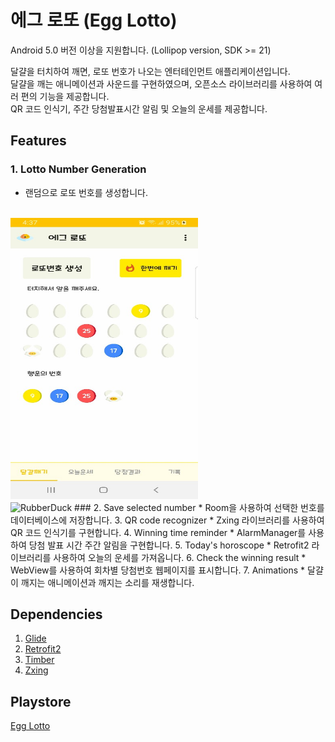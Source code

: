 # 에그 로또 (Egg Lotto)
Android 5.0 버전 이상을 지원합니다. (Lollipop version, SDK >= 21)

달걀을 터치하여 깨면, 로또 번호가 나오는 엔터테인먼트 애플리케이션입니다.</br>
달걀을 깨는 애니메이션과 사운드를 구현하였으며, 오픈소스 라이브러리를 사용하여 여러 편의 기능을 제공합니다.</br>
QR 코드 인식기, 주간 당첨발표시간 알림 및 오늘의 운세를 제공합니다.

## Features
### 1. Lotto Number Generation
* 랜덤으로 로또 번호를 생성합니다.
</br>
<img src="screenshots/screenshot_number_gen.jpg" width="300px" height="450px" title="Lotto Number Generation" alt="Screenshot"></img><br/>
<img src="/path/to/img.jpg" width="40%" height="30%" title="px(픽셀) 크기 설정" alt="RubberDuck"></img>
### 2. Save selected number
* Room을 사용하여 선택한 번호를 데이터베이스에 저장합니다.
3. QR code recognizer
* Zxing 라이브러리를 사용하여 QR 코드 인식기를 구현합니다.
4. Winning time reminder
* AlarmManager를 사용하여 당첨 발표 시간 주간 알림을 구현합니다. 
5. Today's horoscope
* Retrofit2 라이브러리를 사용하여 오늘의 운세를 가져옵니다.
6. Check the winning result
* WebView를 사용하여 회차별 당첨번호 웹페이지를 표시합니다.
7. Animations
* 달걀이 깨지는 애니메이션과 깨지는 소리를 재생합니다.

## Dependencies
1. [Glide](https://github.com/bumptech/glide)
2. [Retrofit2](https://square.github.io/retrofit/)
3. [Timber](https://github.com/JakeWharton/timber)
4. [Zxing](https://github.com/journeyapps/zxing-android-embedded)

## Playstore
[Egg Lotto](https://play.google.com/store/apps/details?id=com.duke.xial.elliot.kim.kotlin.egglotto)
